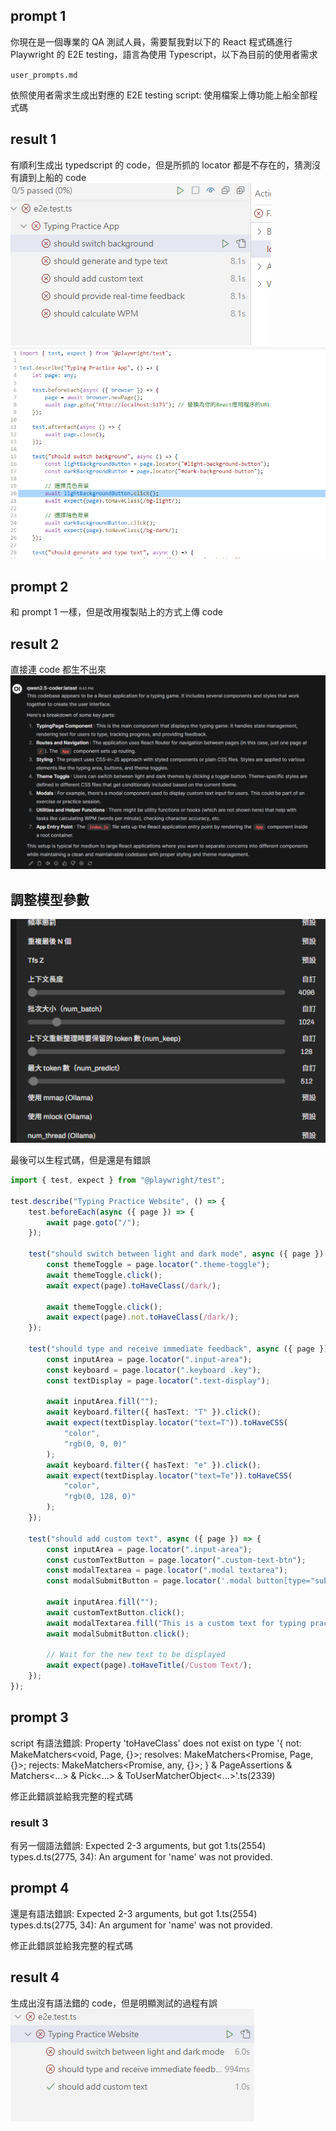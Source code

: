 ## prompt 1

你現在是一個專業的 QA 測試人員，需要幫我對以下的 React 程式碼進行 Playwright 的 E2E testing，語言為使用 Typescript，以下為目前的使用者需求

`user_prompts.md`

依照使用者需求生成出對應的 E2E testing script:
使用檔案上傳功能上船全部程式碼

## result 1

有順利生成出 typedscript 的 code，但是所抓的 locator 都是不存在的，猜測沒有讀到上船的 code
![alt text](image.png)
![alt text](image-1.png)

## prompt 2

和 prompt 1 一樣，但是改用複製貼上的方式上傳 code

## result 2

直接連 code 都生不出來
![alt text](image-2.png)

## 調整模型參數

![alt text](image-3.png)

最後可以生程式碼，但是還是有錯誤

```typescript
import { test, expect } from "@playwright/test";

test.describe("Typing Practice Website", () => {
    test.beforeEach(async ({ page }) => {
        await page.goto("/");
    });

    test("should switch between light and dark mode", async ({ page }) => {
        const themeToggle = page.locator(".theme-toggle");
        await themeToggle.click();
        await expect(page).toHaveClass(/dark/);

        await themeToggle.click();
        await expect(page).not.toHaveClass(/dark/);
    });

    test("should type and receive immediate feedback", async ({ page }) => {
        const inputArea = page.locator(".input-area");
        const keyboard = page.locator(".keyboard .key");
        const textDisplay = page.locator(".text-display");

        await inputArea.fill("");
        await keyboard.filter({ hasText: "T" }).click();
        await expect(textDisplay.locator("text=T")).toHaveCSS(
            "color",
            "rgb(0, 0, 0)"
        );
        await keyboard.filter({ hasText: "e" }).click();
        await expect(textDisplay.locator("text=Te")).toHaveCSS(
            "color",
            "rgb(0, 128, 0)"
        );
    });

    test("should add custom text", async ({ page }) => {
        const inputArea = page.locator(".input-area");
        const customTextButton = page.locator(".custom-text-btn");
        const modalTextarea = page.locator(".modal textarea");
        const modalSubmitButton = page.locator('.modal button[type="submit"]');

        await inputArea.fill("");
        await customTextButton.click();
        await modalTextarea.fill("This is a custom text for typing practice.");
        await modalSubmitButton.click();

        // Wait for the new text to be displayed
        await expect(page).toHaveTitle(/Custom Text/);
    });
});
```

## prompt 3

script 有語法錯誤:
Property 'toHaveClass' does not exist on type '{ not: MakeMatchers<void, Page, {}>; resolves: MakeMatchers<Promise<void>, Page, {}>; rejects: MakeMatchers<Promise<void>, any, {}>; } & PageAssertions & Matchers<...> & Pick<...> & ToUserMatcherObject<...>'.ts(2339)

修正此錯誤並給我完整的程式碼

### result 3

有另一個語法錯誤:
Expected 2-3 arguments, but got 1.ts(2554)
types.d.ts(2775, 34): An argument for 'name' was not provided.

## prompt 4

還是有語法錯誤:
Expected 2-3 arguments, but got 1.ts(2554)
types.d.ts(2775, 34): An argument for 'name' was not provided.

修正此錯誤並給我完整的程式碼

## result 4

生成出沒有語法錯的 code，但是明顯測試的過程有誤
![alt text](image-4.png)
